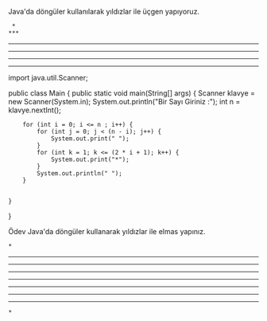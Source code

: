 Java'da döngüler kullanılarak yıldızlar ile üçgen yapıyoruz.

     * 
    *** 
   ***** 
  ******* 
 ********* 
***********
import java.util.Scanner;

public class Main {
public static void main(String[] args) {
Scanner klavye = new Scanner(System.in);
System.out.println("Bir Sayı Giriniz :");
int n = klavye.nextInt();

        for (int i = 0; i <= n ; i++) {
            for (int j = 0; j < (n - i); j++) {
                System.out.print(" ");
            }
            for (int k = 1; k <= (2 * i + 1); k++) {
                System.out.print("*");
            }
            System.out.println(" ");
        }


    }
}

Ödev
Java'da döngüler kullanarak yıldızlar ile elmas yapınız.

    *
   ***
  *****
 *******
*********
 *******
  *****
   ***
    *